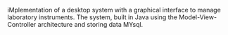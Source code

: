 iMplementation of a desktop system with a graphical interface to manage laboratory instruments. The system, built in Java using the Model-View-Controller architecture and storing data MYsql.

